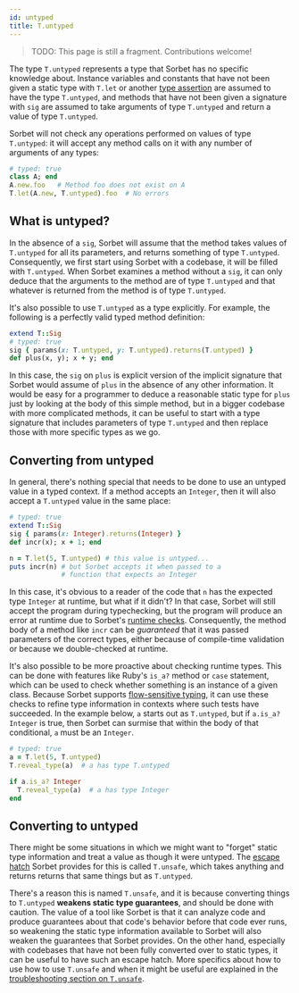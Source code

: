 ```yaml
---
id: untyped
title: T.untyped
---
```


> TODO: This page is still a fragment. Contributions welcome!

The type `T.untyped` represents a type that Sorbet has no specific knowledge
about. Instance variables and constants that have not been given a static type
with `T.let` or another [type assertion](type-assertions.md) are assumed to have
the type `T.untyped`, and methods that have not been given a signature with
`sig` are assumed to take arguments of type `T.untyped` and return a value of
type `T.untyped`.

Sorbet will not check any operations performed on values of type
`T.untyped`: it will accept any method calls on it with any number of
arguments of any types:

```ruby
# typed: true
class A; end
A.new.foo   # Method foo does not exist on A
T.let(A.new, T.untyped).foo  # No errors
```

## What is untyped?

In the absence of a `sig`, Sorbet will assume that the method takes
values of `T.untyped` for all its parameters, and returns something of
type `T.untyped`.  Consequently, we first start using Sorbet with a
codebase, it will be filled with `T.untyped`. When Sorbet examines a
method without a `sig`, it can only deduce that the arguments to the
method are of type `T.untyped` and that whatever is returned from the
method is of type `T.untyped`.

It's also possible to use `T.untyped` as a type explicitly. For
example, the following is a perfectly valid typed method definition:

```ruby
extend T::Sig
# typed: true
sig { params(x: T.untyped, y: T.untyped).returns(T.untyped) }
def plus(x, y); x + y; end
```

In this case, the `sig` on `plus` is explicit version of the implicit
signature that Sorbet would assume of `plus` in the absence of any
other information. It would be easy for a programmer to deduce a
reasonable static type for `plus` just by looking at the body of this
simple method, but in a bigger codebase with more complicated methods,
it can be useful to start with a type signature that includes
parameters of type `T.untyped` and then replace those with more
specific types as we go.

## Converting from untyped

In general, there's nothing special that needs to be done to use an
untyped value in a typed context. If a method accepts an `Integer`,
then it will also accept a `T.untyped` value in the same place:

```ruby
# typed: true
extend T::Sig
sig { params(x: Integer).returns(Integer) }
def incr(x); x + 1; end

n = T.let(5, T.untyped) # this value is untyped...
puts incr(n) # but Sorbet accepts it when passed to a
             # function that expects an Integer
```

In this case, it's obvious to a reader of the code that `n` has the
expected type `Integer` at runtime, but what if it didn't? In that
case, Sorbet will still accept the program during typechecking, but
the program will produce an error at runtime due to Sorbet's [runtime
checks](runtime.md). Consequently, the method body of a method like
`incr` can be _guaranteed_ that it was passed parameters of the
correct types, either because of compile-time validation or because we
double-checked at runtime.

It's also possible to be more proactive about checking runtime types.
This can be done with features like Ruby's `is_a?` method or `case`
statement, which can be used to check whether something is an instance
of a given class.  Because Sorbet supports [flow-sensitive
typing](flow-sensitive.md), it can use these checks to refine type
information in contexts where such tests have succeeded. In the
example below, `a` starts out as `T.untyped`, but if `a.is_a? Integer`
is true, then Sorbet can surmise that within the body of that
conditional, `a` must be an `Integer`.

```ruby
# typed: true
a = T.let(5, T.untyped)
T.reveal_type(a)  # a has type T.untyped

if a.is_a? Integer
  T.reveal_type(a)  # a has type Integer
end
```

## Converting to untyped

There might be some situations in which we might want to "forget"
static type information and treat a value as though it were
untyped. The [escape hatch](troubleshooting.md#escape-hatches) Sorbet
provides for this is called `T.unsafe`, which takes anything and
returns returns that same things but as `T.untyped`.

There's a reason this is named `T.unsafe`, and it is because
converting things to `T.untyped` **weakens static type guarantees**,
and should be done with caution. The value of a tool like Sorbet is
that it can analyze code and produce guarantees about that code's
behavior before that code ever runs, so weakening the static type
information available to Sorbet will also weaken the guarantees that
Sorbet provides. On the other hand, especially with codebases that
have not been fully converted over to static types, it can be useful
to have such an escape hatch. More specifics about how to use how to
use `T.unsafe` and when it might be useful are explained in the
[troubleshooting section on `T.unsafe`](troubleshooting.md#tunsafe).
